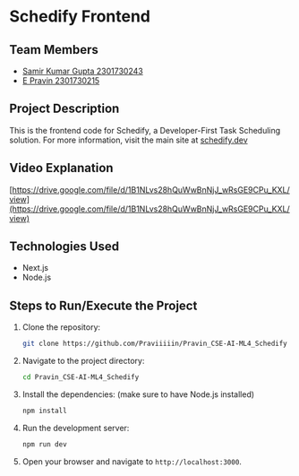 # Schedify Frontend

## Team Members
- [Samir Kumar Gupta 2301730243](http://github.com/ksamirdev)
- [E Pravin 2301730215](https://github.com/Praviiiiin)

## Project Description
This is the frontend code for Schedify, a Developer-First Task Scheduling solution. For more information, visit the main site at [schedify.dev](https://schedify.dev)

## Video Explanation
[https://drive.google.com/file/d/1B1NLvs28hQuWwBnNjJ_wRsGE9CPu_KXL/view](https://drive.google.com/file/d/1B1NLvs28hQuWwBnNjJ_wRsGE9CPu_KXL/view)

## Technologies Used
- Next.js
- Node.js

## Steps to Run/Execute the Project

1. Clone the repository:
   ```bash
   git clone https://github.com/Praviiiiin/Pravin_CSE-AI-ML4_Schedify
   ```

2. Navigate to the project directory:
   ```bash
   cd Pravin_CSE-AI-ML4_Schedify
   ```

3. Install the dependencies: (make sure to have Node.js installed)
   ```bash
   npm install
   ```

4. Run the development server:
   ```bash
   npm run dev
   ```

5. Open your browser and navigate to `http://localhost:3000`.
